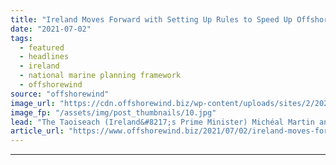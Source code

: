 ```yaml
---
title: "Ireland Moves Forward with Setting Up Rules to Speed Up Offshore Wind Development"
date: "2021-07-02"
tags: 
  - featured
  - headlines
  - ireland
  - national marine planning framework
  - offshorewind
source: "offshorewind"
image_url: "https://cdn.offshorewind.biz/wp-content/uploads/sites/2/2021/07/02143002/Miche%C3%A1l-Martin-Taoiseach_Twitter.jpg"
image_fp: "/assets/img/post_thumbnails/10.jpg"
lead: "The Taoiseach (Ireland&#8217;s Prime Minister) Michéal Martin and the Ministers from the Irish government"
article_url: "https://www.offshorewind.biz/2021/07/02/ireland-moves-forward-with-setting-up-rules-to-speed-up-offshore-wind-development/"
---
```


---
